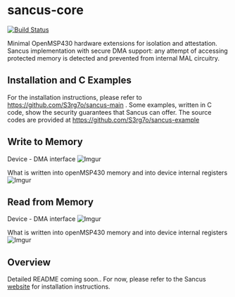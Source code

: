 # sancus-core
[![Build Status](https://travis-ci.org/sancus-pma/sancus-core.svg?branch=master)](https://travis-ci.org/sancus-pma/sancus-core)

Minimal OpenMSP430 hardware extensions for isolation and attestation. Sancus implementation with secure DMA support: any attempt of accessing protected memory is detected and prevented from internal MAL circuitry.

## Installation and C Examples
For the installation instructions, please refer to https://github.com/S3rg7o/sancus-main .
Some examples, written in C code, show the security guarantees that Sancus can offer. The source codes are provided at https://github.com/S3rg7o/sancus-example

## Write to Memory
Device - DMA interface
![Imgur](https://i.imgur.com/N0BktJo.png)

What is written into openMSP430 memory and into device internal registers
![Imgur](https://i.imgur.com/RsL1yWP.png)


## Read from Memory
Device - DMA interface
![Imgur](https://i.imgur.com/FvPgiMc.png)

What is written into openMSP430 memory and into device internal registers
![Imgur](https://i.imgur.com/HEllTXG.png)

## Overview

Detailed README coming soon.. For now, please refer to the Sancus [website](https://distrinet.cs.kuleuven.be/software/sancus/install.php) for installation instructions.
